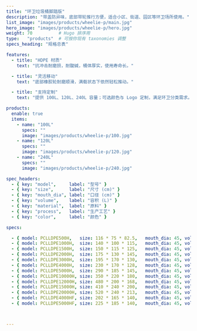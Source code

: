 ```yaml
---
title: "环卫垃圾桶脚踏版"
description: "带盖防异味，底部带轮推行方便，适合小区、街道、园区等环卫场所使用。"
list_image: "images/products/wheelie-p/main.jpg"
hero_image: "images/products/wheelie-p/hero.jpg"
weight: 70          # Hugo 排序用
type:   "products"  # 可按你现有 taxonomies 调整
specs_heading: "规格总表"

features:
  - title: "HDPE 材质"
    text: "抗冲击耐磨损，耐酸碱，桶体厚实，使用寿命长。"

  - title: "灵活移动"
    text: "底部橡胶轮耐磨顺滑，满载状态下依然轻松推动。"

  - title: "支持定制"
    text: "提供 100L、120L、240L 容量；可选颜色与 Logo 定制，满足环卫分类需求。"

products:
  enable: true
  items:
    - name: "100L"
      specs: ""
      image: "images/products/wheelie-p/100.jpg"
    - name: "120L"
      specs: ""
      image: "images/products/wheelie-p/120.jpg"
    - name: "240L"
      specs: ""
      image: "images/products/wheelie-p/240.jpg"

spec_headers:
  - { key: "model",     label: "型号" }
  - { key: "size",      label: "尺寸 (cm)" }
  - { key: "mouth_dia", label: "口径 (cm)" }
  - { key: "volume",    label: "容积 (L)" }
  - { key: "material",  label: "原料" }
  - { key: "process",   label: "生产工艺" }
  - { key: "color",     label: "颜色" }

specs:

  - { model: PCLLDPE500H,   size: 116 * 75 * 82.5,   mouth_dia: 45, volume: 500,   material: LLDPE, process: 滚塑, color: 白 }
  - { model: PCLLDPE1000H,  size: 140 * 100 * 115,   mouth_dia: 45, volume: 1000,  material: LLDPE, process: 滚塑, color: 白 }
  - { model: PCLLDPE1500H,  size: 150 * 115 * 125,   mouth_dia: 45, volume: 1500,  material: LLDPE, process: 滚塑, color: 白 }
  - { model: PCLLDPE2000H,  size: 175 * 130 * 145,   mouth_dia: 45, volume: 2000,  material: LLDPE, process: 滚塑, color: 白 }
  - { model: PCLLDPE3000H,  size: 195 * 170 * 130,   mouth_dia: 45, volume: 3000,  material: LLDPE, process: 滚塑, color: 白 }
  - { model: PCLLDPE4000H,  size: 230 * 170 * 128,   mouth_dia: 45, volume: 4000,  material: LLDPE, process: 滚塑, color: 白 }
  - { model: PCLLDPE5000H,  size: 290 * 185 * 145,   mouth_dia: 45, volume: 5000,  material: LLDPE, process: 滚塑, color: 白 }
  - { model: PCLLDPE10000H, size: 350 * 220 * 180,   mouth_dia: 45, volume: 10000, material: LLDPE, process: 滚塑, color: 白 }
  - { model: PCLLDPE12000H, size: 480 * 200 * 168,   mouth_dia: 45, volume: 12000, material: LLDPE, process: 滚塑, color: 白 }
  - { model: PCLLDPE15000H, size: 410 * 240 * 200,   mouth_dia: 45, volume: 15000, material: LLDPE, process: 滚塑, color: 白 }
  - { model: PCLLDPE20000H, size: 520 * 240 * 213,   mouth_dia: 45, volume: 20000, material: LLDPE, process: 滚塑, color: 白 }
  - { model: PCLLDPE4000HF, size: 202 * 165 * 140,   mouth_dia: 45, volume: 4000,  material: LLDPE, process: 滚塑, color: 白 }
  - { model: PCLLDPE5000HF, size: 225 * 185 * 140,   mouth_dia: 45, volume: 5000,  material: LLDPE, process: 滚塑, color: 白 }



---
```

